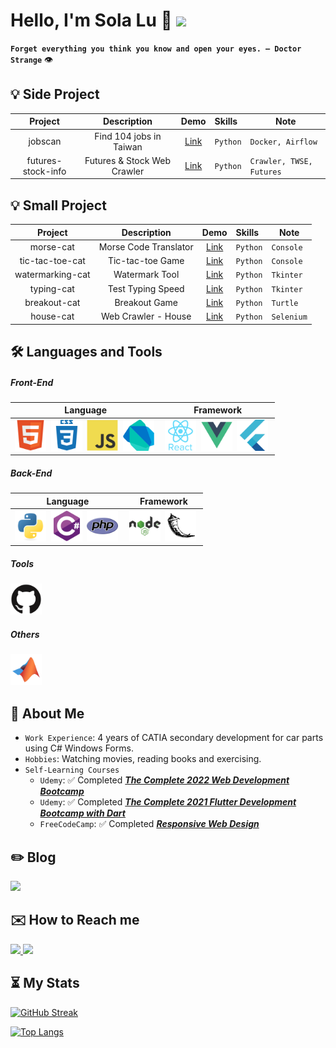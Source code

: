 # Hello, I'm Sola Lu 👋 ![](https://komarev.com/ghpvc/?username=yidti)
**```Forget everything you think you know and open your eyes. – Doctor Strange```** :eye:

## :bulb: Side Project 

| **Project**          |  **Description**            | **Demo**                                             | **Skills**       |**Note**
| :-------------------:|:---------------------------:|:---------------------------------------------------:| :----------------|----------
| jobscan              | Find 104 jobs in Taiwan     | [Link](https://github.com/Yidti/jobscan)             | `Python`         | `Docker, Airflow`
| futures-stock-info   | Futures & Stock Web Crawler | [Link](https://github.com/Yidti/futures-stock-info)  | `Python`         | `Crawler, TWSE, Futures`


## :bulb: Small Project 

| **Project**      |  **Description**            | **Demo**                                           | **Skills**       |**Note**
| :---------------:|:---------------------------:|:------------------------------------------------:  | :----------------|----------
| morse-cat        | Morse Code Translator       | [Link](https://github.com/Yidti/morse-cat)         | `Python`         | `Console`
| tic-tac-toe-cat  | Tic-tac-toe Game            | [Link](https://github.com/Yidti/tic-tac-toe-cat)   | `Python`         | `Console`
| watermarking-cat | Watermark Tool              | [Link](https://github.com/Yidti/watermarking-cat)  | `Python`         | `Tkinter`
| typing-cat       | Test Typing Speed           | [Link](https://github.com/Yidti/typing-cat)        | `Python`         | `Tkinter`
| breakout-cat     | Breakout Game               | [Link](https://github.com/Yidti/breakout-cat)      | `Python`         | `Turtle`
| house-cat        | Web Crawler - House         | [Link](https://github.com/Yidti/house-cat)         | `Python`         | `Selenium`


## :hammer_and_wrench: Languages and Tools

##### Front-End
<table border="0">
  <thead>
      <tr>
        <th>Language</th>
        <th>Framework</th>
      </tr>
  </thead>
  <tr>
    <td>
      <img src="https://github.com/devicons/devicon/blob/master/icons/html5/html5-original.svg" title="HTML5" alt="HTML" width="50" height="50"/>&nbsp;
      <img src="https://github.com/devicons/devicon/blob/master/icons/css3/css3-plain-wordmark.svg"  title="CSS3" alt="CSS" width="50" height="50"/>&nbsp;
      <img src="https://github.com/devicons/devicon/blob/master/icons/javascript/javascript-original.svg" title="JavaScript" alt="JavaScript" width="50" height="50"/>&nbsp;
      <img src="https://github.com/devicons/devicon/blob/master/icons/dart/dart-original.svg" title="Dart" alt="Dart" width="50" height="50"/>&nbsp;
    </td>
    <td>
      <img src="https://github.com/devicons/devicon/blob/master/icons/react/react-original-wordmark.svg" title="React" alt="React" width="50" height="50"/>&nbsp;
      <img src="https://github.com/devicons/devicon/blob/master/icons/vuejs/vuejs-original.svg" title="Vue" alt="Vue" width="50" height="50"/>&nbsp;
      <img src="https://github.com/devicons/devicon/blob/master/icons/flutter/flutter-original.svg" title="Flutter" alt="Flutter" width="50" height="50"/>&nbsp;
    </td>
  </tr>
</table>


##### Back-End

<table border="0">
  <thead>
      <tr>
        <th>Language</th>
        <th>Framework</th>
      </tr>
  </thead>
  <tr>
    <td>
      <img src="https://github.com/devicons/devicon/blob/master/icons/python/python-original.svg" title="Python" alt="Python" width="50" height="50">&nbsp;
      <img src="https://github.com/devicons/devicon/blob/master/icons/csharp/csharp-original.svg" title="Csharp" alt="Csharp" width="50" height="50">&nbsp;
      <img src="https://github.com/devicons/devicon/blob/master/icons/php/php-original.svg" title="PHP" alt="PHP" width="50" height="50">&nbsp;
    </td>
    <td>
      <img src="https://github.com/devicons/devicon/blob/master/icons/nodejs/nodejs-original-wordmark.svg" title="NodeJS" alt="NodeJS" width="50" height="50"/>&nbsp;
      <img src="https://github.com/devicons/devicon/blob/master/icons/flask/flask-original.svg" title="Flask" alt="Flask" width="50" height="50"/>&nbsp;
    </td>
    
  </tr>
</table>




##### Tools
<img src="https://github.com/devicons/devicon/blob/master/icons/github/github-original.svg" title="Github" alt="Github" width="50" height="50"/>&nbsp;
##### Others
<img src="https://github.com/devicons/devicon/blob/master/icons/matlab/matlab-original.svg" title="Matlab" alt="Matlab" width="50" height="50"/>&nbsp;


<!--  
  <img src="https://github.com/devicons/devicon/blob/master/icons/materialui/materialui-original.svg" title="Material UI" alt="Material UI" width="40" height="40"/>&nbsp;
  <img src="https://github.com/devicons/devicon/blob/master/icons/redux/redux-original.svg" title="Redux" alt="Redux " width="40" height="40"/>&nbsp;
  
  <img src="https://github.com/devicons/devicon/blob/master/icons/firebase/firebase-plain-wordmark.svg" title="Firebase" alt="Firebase" width="40" height="40"/>&nbsp;
  <img src="https://github.com/devicons/devicon/blob/master/icons/gatsby/gatsby-original.svg" title="Gatsby"  alt="Gatsby" width="40" height="40"/>&nbsp;
  <img src="https://github.com/devicons/devicon/blob/master/icons/mysql/mysql-original-wordmark.svg" title="MySQL"  alt="MySQL" width="40" height="40"/>&nbsp;
  <img src="https://github.com/devicons/devicon/blob/master/icons/amazonwebservices/amazonwebservices-plain-wordmark.svg" title="AWS" alt="AWS" width="40" height="40"/>&nbsp;
-->

## :baby: About Me
- `Work Experience`: 4 years of CATIA secondary development for car parts using C# Windows Forms.
- `Hobbies`: Watching movies, reading books and exercising.
- `Self-Learning Courses`
  - `Udemy`: ✅ Completed ***[The Complete 2022 Web Development Bootcamp](https://www.udemy.com/course/the-complete-web-development-bootcamp/)***
  - `Udemy`: ✅ Completed ***[The Complete 2021 Flutter Development Bootcamp with Dart](https://www.udemy.com/course/flutter-bootcamp-with-dart/)***
  - `FreeCodeCamp`: ✅ Completed ***[Responsive Web Design](https://www.freecodecamp.org/learn/2022/responsive-web-design/)***

## :pencil2: Blog
<a href="https://yidti.github.io/">
  <img src="https://img.shields.io/badge/Hugo-12100E?style=for-the-badge&logo=github&logoColor=white">
</a>

## :envelope:	How to Reach me
<a href="https://www.linkedin.com/in/sola-lu-651a9113/">
  <img src="https://img.shields.io/badge/LinkedIn-0A66C2?style=for-the-badge&logo=LinkedIn&logoColor=white">
</a>
<a href="mailto:bonjour.luc@gmail.com">
  <img src="https://img.shields.io/badge/gmail-fafafa?style=for-the-badge&logo=Gmail&logoColor=#EA4335">
</a>

## :hourglass_flowing_sand:	My Stats

[![GitHub Streak](http://github-readme-streak-stats.herokuapp.com?user=yidti)](https://git.io/streak-stats)

[![Top Langs](https://github-readme-stats.vercel.app/api/top-langs/?username=yidti&langs_count=8&theme=vision-friendly-light)](https://github.com/anuraghazra/github-readme-stats)
